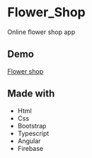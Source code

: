 # Flower_Shop
Online flower shop app
## Demo

[Flower shop](https://flowershop-91e90.web.app/)

## Made with

- Html
- Css
- Bootstrap
- Typescript
- Angular
- Firebase
